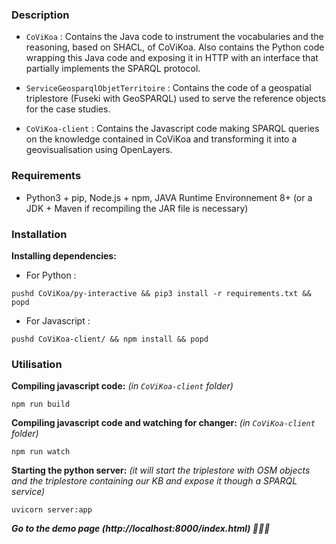 ### Description

- `CoViKoa` : Contains the Java code to instrument the vocabularies and the reasoning, based on SHACL, of CoViKoa. Also contains the Python code wrapping this Java code and exposing it in HTTP with an interface that partially implements the SPARQL protocol.

- `ServiceGeosparqlObjetTerritoire` : Contains the code of a geospatial triplestore (Fuseki with GeoSPARQL) used to serve the reference objects for the case studies.

- `CoViKoa-client` : Contains the Javascript code making SPARQL queries on the knowledge contained in CoViKoa and transforming it into a geovisualisation using OpenLayers.



### Requirements

- Python3 + pip, Node.js + npm, JAVA Runtime Environnement 8+ (or a JDK + Maven if recompiling the JAR file is necessary)


### Installation

**Installing dependencies:**

- For Python :

```
pushd CoViKoa/py-interactive && pip3 install -r requirements.txt && popd
```

- For Javascript :

```
pushd CoViKoa-client/ && npm install && popd
```


### Utilisation

**Compiling javascript code:** *(in `CoViKoa-client` folder)*

```
npm run build
```


**Compiling javascript code and watching for changer:** *(in `CoViKoa-client` folder)*

```
npm run watch
```

**Starting the python server:** *(it will start the triplestore with OSM objects and the triplestore containing our KB and expose it though a SPARQL service)*

```
uvicorn server:app
```

_**Go to the demo page (http://localhost:8000/index.html) 🌟🌟🌟**_
